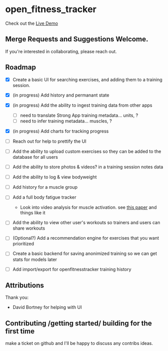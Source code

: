 # open_fitness_tracker

Check out the [Live Demo](https://openfitnesstracker.app/#/Exercises)

## Merge Requests and Suggestions Welcome. 
If you're interested in collaborating, please reach out. 

## Roadmap
- [x] Create a basic UI for searching exercises, and adding them to a training session. 
- [x] (in progress) Add history and permanant state 
- [x] (in progress) Add the ability to ingest training data from other apps
    - [ ] need to translate Strong App training metadata... units, ?
    - [ ] need to infer training metadata... muscles, ?
- [x] (in progress) Add charts for tracking progress
- [ ] Reach out for help to prettify the UI
- [ ] Add the ability to upload custom exercises so they can be added to the database for all users
- [ ] Add the ability to store photos & videos? in a training session notes data
- [ ] Add the ability to log & view bodyweight
- [ ] Add history for a muscle group
- [ ] Add a full body fatigue tracker
    - Look into video analysis for muscle activation. see [this paper](https://musclesinaction.cs.columbia.edu/) and things like it
- [ ] Add the ability to view other user's workouts so trainers and users can share workouts
- [ ] (Optional?) Add a recommendation engine for exercises that you want prioritized
- [ ] Create a basic backend for saving anonimized training so we can get stats for models later
- [ ] Add import/export for openfitnesstracker training history


## Attributions
Thank you:  
- David Bortney for helping with UI


## Contributing /getting started/ building for the first time
make a ticket on github and I'll be happy to discuss any contribs ideas.


